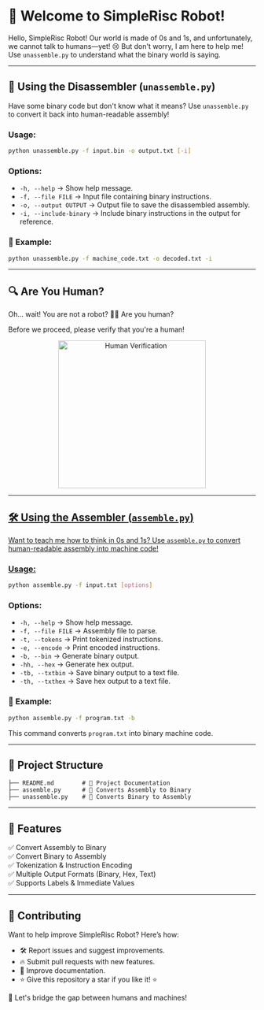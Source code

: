 # 🤖 Welcome to SimpleRisc Robot!

Hello, SimpleRisc Robot! Our world is made of 0s and 1s, and unfortunately, we cannot talk to humans—yet! 😢 But don't worry, I am here to help me! Use `unassemble.py` to understand what the binary world is saying.

---

## 🔄 Using the Disassembler (`unassemble.py`)

Have some binary code but don't know what it means? Use `unassemble.py` to convert it back into human-readable assembly!

### Usage:
```sh
python unassemble.py -f input.bin -o output.txt [-i]
```

### Options:
- `-h, --help` → Show help message.
- `-f, --file FILE` → Input file containing binary instructions.
- `-o, --output OUTPUT` → Output file to save the disassembled assembly.
- `-i, --include-binary` → Include binary instructions in the output for reference.

### 🔹 Example:
```sh
python unassemble.py -f machine_code.txt -o decoded.txt -i
```

---

## 🔍 Are You Human?
Oh... wait! You are not a robot? 🤖❌ Are you human?

Before we proceed, please verify that you're a human! 
<p align="center">
  <a href="https://www.youtube.com/watch?v=xvFZjo5PgG0" target="_blank">
  <img src="verifcation.png" alt="Human Verification" width="300px">
</p>

---

## 🛠 Using the Assembler (`assemble.py`)

Want to teach me how to think in 0s and 1s? Use `assemble.py` to convert human-readable assembly into machine code!

### Usage:
```sh
python assemble.py -f input.txt [options]
```

### Options:
- `-h, --help` → Show help message.
- `-f, --file FILE` → Assembly file to parse.
- `-t, --tokens` → Print tokenized instructions.
- `-e, --encode` → Print encoded instructions.
- `-b, --bin` → Generate binary output.
- `-hh, --hex` → Generate hex output.
- `-tb, --txtbin` → Save binary output to a text file.
- `-th, --txthex` → Save hex output to a text file.

### 🔹 Example:
```sh
python assemble.py -f program.txt -b
```
This command converts `program.txt` into binary machine code.

---

## 📂 Project Structure
```
├── README.md        # 📖 Project Documentation
├── assemble.py      # 🔄 Converts Assembly to Binary
├── unassemble.py    # 🔄 Converts Binary to Assembly
```

---

## 🌟 Features

✅ Convert Assembly to Binary  
✅ Convert Binary to Assembly  
✅ Tokenization & Instruction Encoding  
✅ Multiple Output Formats (Binary, Hex, Text)  
✅ Supports Labels & Immediate Values  

---

## 🤝 Contributing

Want to help improve SimpleRisc Robot? Here’s how:

- 🛠 Report issues and suggest improvements.
- 🔥 Submit pull requests with new features.
- 📖 Improve documentation.
- ⭐ Give this repository a star if you like it! ⭐

🚀 Let's bridge the gap between humans and machines!

